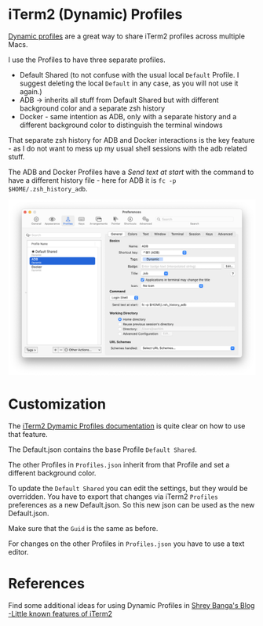 # iTerm2 (Dynamic) Profiles

[Dynamic profiles](https://iterm2.com/documentation-dynamic-profiles.html) are a great way to share iTerm2 profiles across multiple Macs.

I use the Profiles to have three separate profiles.

* Default Shared (to not confuse with the usual local `Default` Profile. I suggest deleting the local `Default` in any case, as you will not use it again.)
* ADB -> inherits all stuff from Default Shared but with different background color and a separate zsh history
* Docker - same intention as ADB, only with a separate history and a different background color to distinguish the terminal windows

That separate zsh history for ADB and Docker interactions is the key feature - as I do not want to mess up my usual shell sessions with the adb related stuff.

The ADB and Docker Profiles have a *Send text at start* with the command to have a different history file - here for ADB it is `fc -p $HOME/.zsh_history_adb`. 

![2022-01-07-iterm2-preferences-profiles-dynamic](assets/2022-01-07-iterm2-preferences-profiles-dynamic.png)

# Customization 

The [iTerm2 Dymamic Profiles documentation](https://iterm2.com/documentation-dynamic-profiles.html) is quite clear on how to use that feature.

The Default.json contains the base Profile `Default Shared`.

The other Profiles in `Profiles.json` inherit from that Profile and set a different background color.

To update the `Default Shared` you can edit the settings, but they would be overridden. You have to export that changes via iTerm2 `Profiles` preferences as a new Default.json. So this new json can be used as the new Default.json.

Make sure that the `Guid` is the same as before.

For changes on the other Profiles in `Profiles.json` you have to use a text editor.

# References
Find some additional ideas for using Dynamic Profiles in [Shrey Banga's Blog -Little known features of iTerm2](https://banga.github.io/blog/2020/03/02/little-known-features-of-iterm2.html)

